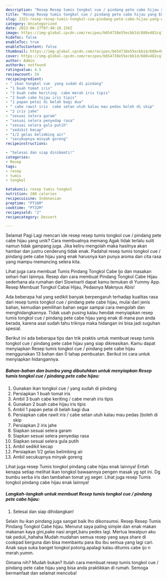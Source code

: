 ```yaml
---
description: "Resep Resep tumis tongkol cue / pindang pete cabe hijau yang Enak, Enak"
title: "Resep Resep tumis tongkol cue / pindang pete cabe hijau yang Enak, Enak"
slug: 2321-resep-resep-tumis-tongkol-cue-pindang-pete-cabe-hijau-yang-enak-enak
category: Uncategorized
date: 2023-06-27T07:48:18.156Z
image: https://img-global.cpcdn.com/recipes/b654738e55ecbb1d/680x482cq70/resep-tumis-tongkol-cue-pindang-pete-cabe-hijau-foto-resep-utama.jpg
hideToc: false
enableToc: true
enableTocContent: false
thumbnail: https://img-global.cpcdn.com/recipes/b654738e55ecbb1d/680x482cq70/resep-tumis-tongkol-cue-pindang-pete-cabe-hijau-foto-resep-utama.jpg
cover: https://img-global.cpcdn.com/recipes/b654738e55ecbb1d/680x482cq70/resep-tumis-tongkol-cue-pindang-pete-cabe-hijau-foto-resep-utama.jpg
author: Admin
authorAv: notfound
ratingvalue: 4.5
reviewcount: 24
recipeingredient:
- " ikan tongkol cue  yang sudah di pindang"
- "1 buah tomat iris"
- "3 buah cabe keriting  cabe merah iris tipis"
- "2 buah cabe hijau iris tipis"
- "1 papan petai di belah bagi dua"
- " cabe rawit iris  cabe setan utuh kalau mau pedas boleh di skip"
- "2 iris jahe"
- "sesuai selera garam"
- "sesuai selera penyedap rasa"
- "sesuai selera gula putih"
- "sedikit kecap"
- "1/2 gelas belimbing air"
- "secukupnya minyak goreng"
recipeinstructions:

- "Selesai dan siap dinikmati!"
categories:
- Resep
tags:
- resep
- tumis
- tongkol

katakunci: resep tumis tongkol 
nutrition: 280 calories
recipecuisine: Indonesian
preptime: "PT16M"
cooktime: "PT32M"
recipeyield: "2"
recipecategory: Dessert

---
```



Selamat Pagi Lagi mencari ide resep resep tumis tongkol cue / pindang pete cabe hijau yang unik? Cara membuatnya memang Agak tidak terlalu sulit namun tidak gampang juga. Jika keliru mengolah maka hasilnya akan hambar dan justru cenderung tidak enak. Padahal resep tumis tongkol cue / pindang pete cabe hijau yang enak harusnya kan punya aroma dan cita rasa yang mampu memancing selera kita.


Lihat juga cara membuat Tumis Pindang Tongkol Cabe Ijo dan masakan sehari-hari lainnya. Resep dan cara membuat Pindang Tongkol Cabe Hijau sederhana ala rumahan dari Siswinarti dapat kamu temukan di Yummy App. Resep Membuat Tongkol Cabai Hijau, Pedasnya Maknyus Abis!

Ada beberapa hal yang sedikit banyak berpengaruh terhadap kualitas rasa dari resep tumis tongkol cue / pindang pete cabe hijau, mulai dari jenis bahan, kemudian pemilihan bahan segar sampai cara mengolah dan menghidangkannya. Tidak usah pusing kalau hendak menyiapkan resep tumis tongkol cue / pindang pete cabe hijau yang enak di mana pun anda berada, karena asal sudah tahu triknya maka hidangan ini bisa jadi suguhan spesial.


Berikut ini ada beberapa tips dan trik praktis untuk membuat resep tumis tongkol cue / pindang pete cabe hijau yang siap dikreasikan. Kamu dapat menyiapkan Resep tumis tongkol cue / pindang pete cabe hijau menggunakan 13 bahan dan 0 tahap pembuatan. Berikut ini cara untuk menyiapkan hidangannya.

<!--inarticleads1-->

##### Bahan-bahan dan bumbu yang dibutuhkan untuk menyiapkan Resep tumis tongkol cue / pindang pete cabe hijau:

1. Gunakan  ikan tongkol cue / yang sudah di pindang
1. Persiapkan 1 buah tomat iris
1. Ambil 3 buah cabe keriting / cabe merah iris tipis
1. Gunakan 2 buah cabe hijau iris tipis
1. Ambil 1 papan petai di belah bagi dua
1. Persiapkan  cabe rawit iris / cabe setan utuh kalau mau pedas (boleh di skip
1. Persiapkan 2 iris jahe
1. Siapkan sesuai selera garam
1. Siapkan sesuai selera penyedap rasa
1. Siapkan sesuai selera gula putih
1. Ambil sedikit kecap
1. Persiapkan 1/2 gelas belimbing air
1. Ambil secukupnya minyak goreng


Lihat juga resep Tumis tongkol pindang cabe hijau enak lainnya! Entah kenapa setiap melihat ikan tongkol bawaannya pengen masak yg spt ini. Dg bumbu serba iris dan tambahan tomat yg seger. Lihat juga resep Tumis tongkol pindang cabe hijau enak lainnya! 

<!--inarticleads2-->

##### Langkah-langkah untuk membuat Resep tumis tongkol cue / pindang pete cabe hijau:


1. Selesai dan siap dihidangkan!

Selain itu ikan pindang juga sangat baik lho dikonsumsi. Resep Resep Tumis Pindang Tongkol Cabe hijau. Menurut saya paling simple dan enak makan makanan kaya gini,pake nasi anget,baru pedes lagi. Mertua lewatpun aku tak peduli,,hahaha Mudah mudahan semua resep yang saya share di cookpad berguna dan bisa membantu para ibu ibu semua yang lagi cari. Anak saya suka banget tongkol potong.apalagi kalau ditumis cabe ijo n merah.yumm. 

Gimana nih? Mudah bukan? Itulah cara membuat resep tumis tongkol cue / pindang pete cabe hijau yang bisa anda praktikkan di rumah. Semoga bermanfaat dan selamat mencoba!

